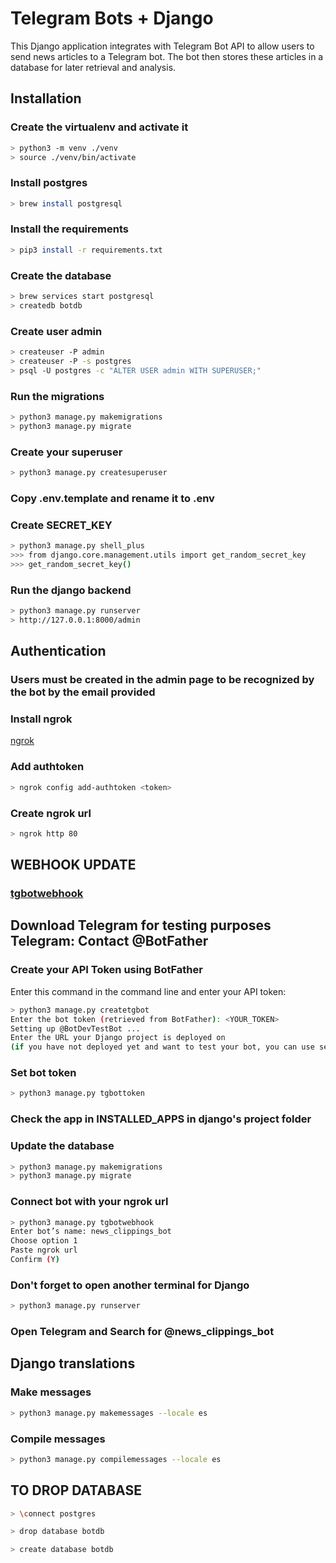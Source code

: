 
# Telegram Bots + Django

This Django application integrates with Telegram Bot API to allow users to send news articles to a Telegram bot. The bot then stores these articles in a database for later retrieval and analysis.

## Installation

### Create the virtualenv and activate it

```bash
> python3 -m venv ./venv
> source ./venv/bin/activate
```

### Install postgres

```bash
> brew install postgresql
```

### Install the requirements

```bash
> pip3 install -r requirements.txt
```

### Create the database

```bash
> brew services start postgresql
> createdb botdb
```

### Create user admin


```bash
> createuser -P admin
> createuser -P -s postgres
> psql -U postgres -c "ALTER USER admin WITH SUPERUSER;"
```

### Run the migrations

```bash
> python3 manage.py makemigrations
> python3 manage.py migrate
```

### Create your superuser

```bash
> python3 manage.py createsuperuser
```

### Copy .env.template and rename it to .env

### Create SECRET_KEY

```bash
> python3 manage.py shell_plus
>>> from django.core.management.utils import get_random_secret_key
>>> get_random_secret_key()
```

### Run the django backend

```bash
> python3 manage.py runserver
> http://127.0.0.1:8000/admin
```

## Authentication

### Users must be created in the admin page to be recognized by the bot by the email provided

### Install ngrok

[ngrok](https://ngrok.com/download)

### Add authtoken

```bash
> ngrok config add-authtoken <token>
```

### Create ngrok url

```bash
> ngrok http 80
```

## WEBHOOK UPDATE

### [tgbotwebhook](https://django-tgbot.readthedocs.io/en/latest/management_commands/tgbotwebhook/)

## Download Telegram for testing purposes Telegram: Contact @BotFather

### Create your API Token using BotFather

Enter this command in the command line and enter your API token:

```bash
> python3 manage.py createtgbot
Enter the bot token (retrieved from BotFather): <YOUR_TOKEN>
Setting up @BotDevTestBot ...
Enter the URL your Django project is deployed on
(if you have not deployed yet and want to test your bot, you can use services like Ngrok to do so).
```

### Set bot token

```bash
> python3 manage.py tgbottoken
```

### Check the app in INSTALLED_APPS in django's project folder

### Update the database

```bash
> python3 manage.py makemigrations
> python3 manage.py migrate
```

### Connect bot with your ngrok url

```bash
> python3 manage.py tgbotwebhook
Enter bot’s name: news_clippings_bot
Choose option 1
Paste ngrok url
Confirm (Y)
```

### Don't forget to open another terminal for Django

```bash
> python3 manage.py runserver
```

### Open Telegram and Search for @news_clippings_bot

## Django translations

### Make messages

```bash
> python3 manage.py makemessages --locale es
```

### Compile messages

```bash
> python3 manage.py compilemessages --locale es
```

## TO DROP DATABASE

```bash
> \connect postgres
```

```bash
> drop database botdb
```

```bash
> create database botdb
```
